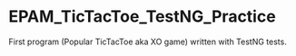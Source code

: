 # EPAM_TicTacToe_TestNG_Practice

First program (Popular TicTacToe aka XO game) written with TestNG tests.
